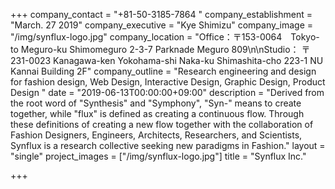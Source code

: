 +++
company_contact = "+81-50-3185-7864 "
company_establishment = "March. 27 2019"
company_executive = "Kye Shimizu"
company_image = "/img/synflux-logo.jpg"
company_location = "Office：〒153-0064　Tokyo-to Meguro-ku Shimomeguro 2-3-7 Parknade Meguro 809\n\nStudio： 〒231-0023  Kanagawa-ken Yokohama-shi Naka-ku Shimashita-cho 223-1 NU Kannai Building 2F"
company_outline = "Research engineering and design for fashion design, Web Design, Interactive Design, Graphic Design, Product Design "
date = "2019-06-13T00:00:00+09:00"
description = "Derived from the root word of \"Synthesis\" and \"Symphony\", \"Syn-\" means to create together, while \"flux\" is defined as creating a continuous flow. Through these definitions of creating a new flow together with the collaboration of Fashion Designers, Engineers, Architects, Researchers, and Scientists, Synflux is a research collective seeking new paradigms in Fashion."
layout = "single"
project_images = ["/img/synflux-logo.jpg"]
title = "Synflux Inc."

+++
